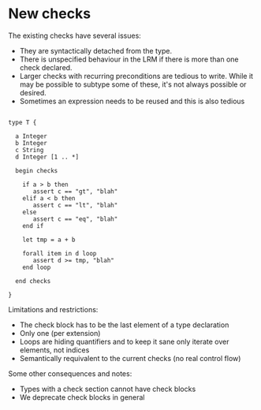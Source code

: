 # New checks

The existing checks have several issues:

* They are syntactically detached from the type.
* There is unspecified behaviour in the LRM if there is more than one
  check declared.
* Larger checks with recurring preconditions are tedious to
  write. While it may be possible to subtype some of these, it's not
  always possible or desired.
* Sometimes an expression needs to be reused and this is also tedious

```trlc

type T {

  a Integer
  b Integer
  c String
  d Integer [1 .. *]

  begin checks

    if a > b then
       assert c == "gt", "blah"
    elif a < b then
       assert c == "lt", "blah"
    else
       assert c == "eq", "blah"
    end if

    let tmp = a + b

    forall item in d loop
       assert d >= tmp, "blah"
    end loop

  end checks

}
```

Limitations and restrictions:

* The check block has to be the last element of a type declaration
* Only one (per extension)
* Loops are hiding quantifiers and to keep it sane only iterate over
  elements, not indices
* Semantically requivalent to the current checks (no real control
  flow)

Some other consequences and notes:

* Types with a check section cannot have check blocks
* We deprecate check blocks in general
